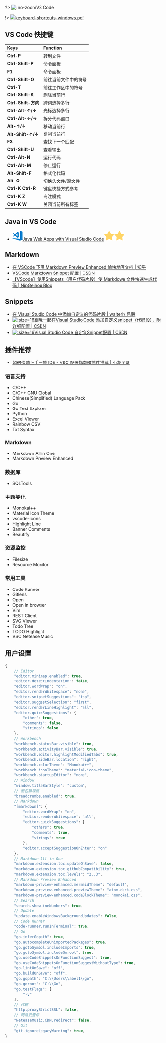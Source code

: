 ?> ![](https://notes.abelsu7.top/_media/vscode.svg ':no-zoom')VS Code

!> [![](https://notes.abelsu7.top/_media/vscode.svg)keyboard-shortcuts-windows.pdf](https://code.visualstudio.com/shortcuts/keyboard-shortcuts-windows.pdf)

## VS Code 快捷键

| Keys | Function |
| :-- | :-- |
| **Ctrl-P** | 转到文件 |
| **Ctrl-Shift-P** | 命令面板 |
| **F1** | 命令面板 |
| **Ctrl-Shift-O** | 前往当前文件中的符号 |
| **Ctrl-T** | 前往工作区中的符号 |
| **Ctrl-Shift-K** | 删除当前行 |
| **Ctrl-Shift-方向** | 跨词选择多行 |
| **Ctrl-Alt-↑/↓** | 光标选择多行 |
| **Ctrl-Alt-←/→** | 拆分代码窗口 |
| **Alt-↑/↓** | 移动当前行 |
| **Alt-Shift-↑/↓** | 复制当前行 |
| **F3** | 查找下一个匹配 |
| **Ctrl-Shift-U** | 查看输出 |
| **Ctrl-Alt-N** | 运行代码 |
| **Ctrl-Alt-M** | 停止运行 |
| **Alt-Shift-F** | 格式化代码 |
| **Alt-O** | 切换头文件/源文件 |
| **Ctrl-K Ctrl-R** | 键盘快捷方式参考 |
| **Ctrl-K Z** | 专注模式 |
| **Ctrl-K W** | 关闭当前所有标签 |

## Java in VS Code

- [![](logo/vscode.svg)Java Web Apps with Visual Studio Code![](logo/star.svg)![](logo/star.svg)](https://code.visualstudio.com/docs/java/java-tutorial)

## Markdown

- [在 VSCode 下用 Markdown Preview Enhanced 愉快地写文档 | 知乎](https://zhuanlan.zhihu.com/p/56699805)
- [VSCode Markdown Snippet 配置 | CSDN](https://blog.csdn.net/serryuer/article/details/89393760)
- [【VScode】使用Snippets（用户代码片段）使 Markdown 文件快速生成代码 | NipGeihou Blog](https://nipgeihou.com/vscode_Snippets_markdowm/)


## Snippets

- [在 Visual Studio Code 中添加自定义的代码片段 | walterlv 吕毅](https://blog.walterlv.com/post/add-custom-code-snippet-for-vscode.html)
- [![](logo/csdn.ico ':size=16')跟我一起在Visual Studio Code 添加自定义snippet（代码段），附详细配置 | CSDN](https://blog.csdn.net/maokelong95/article/details/54379046)
- [![](logo/csdn.ico ':size=16')Visual Studio Code 自定义Snippet配置 | CSDN](https://blog.csdn.net/u011127019/article/details/73461831)

## 插件推荐

- [如何快速上手一款 IDE - VSC 配置指南和插件推荐 | 小胡子哥](https://mp.weixin.qq.com/s?__biz=MzAxMjA5ODQwMQ==&mid=2455058817&idx=1&sn=32ba09d2cfb28c472b9c343358f6e468&chksm=8c16978fbb611e9954cb242a218e4ae0d878f1cc3927de14c0dd18b2c40505108a99a512b888&mpshare=1&scene=1&srcid=1121ZPSO0rlv4GswvIs79Lod#rd)

### 语言支持

- C/C++
- C/C++ GNU Global
- Chinese(Simplified) Language Pack
- Go
- Go Test Explorer
- Python
- Excel Viewer
- Rainbow CSV
- Txt Syntax

### Markdown

- Markdown All in One
- Markdown Preview Enhanced

### 数据库

- SQLTools

### 主题美化

- Monokai++
- Material Icon Theme
- vscode-icons
- Highlight Line
- Banner Comments
- Beautify

### 资源监控

- Filesize
- Resource Monitor

### 常用工具

- Code Runner
- Gitlens
- Open
- Open in browser
- Vim
- REST Client
- SVG Viewer
- Todo Tree
- TODO Highlight
- VSC Netease Music

## 用户设置

```js
{
    // Editor
    "editor.minimap.enabled": true,
    "editor.detectIndentation": false,
    "editor.wordWrap": "on",
    "editor.renderWhitespace": "none",
    "editor.snippetSuggestions": "top",
    "editor.suggestSelection": "first",
    "editor.renderLineHighlight": "all",
    "editor.quickSuggestions": {
        "other": true,
        "comments": false,
        "strings": false
    },
    // Workbench
    "workbench.statusBar.visible": true,
    "workbench.activityBar.visible": true,
    "workbench.editor.highlightModifiedTabs": true,
    "workbench.sideBar.location": "right",
    "workbench.colorTheme": "Monokai++",
    "workbench.iconTheme": "material-icon-theme",
    "workbench.startupEditor": "none",
    // Window
    "window.titleBarStyle": "custom",
    // 面包屑导航
    "breadcrumbs.enabled": true,
    // Markdown
    "[markdown]": {
        "editor.wordWrap": "on",
        "editor.renderWhitespace": "all",
        "editor.quickSuggestions": {
            "others": true,
            "comments": true,
            "strings": true
        },
        "editor.acceptSuggestionOnEnter": "on"
    },
    // Markdown All in One
    "markdown.extension.toc.updateOnSave": false,
    "markdown.extension.toc.githubCompatibility": true,
    "markdown.extension.toc.levels": "2..3",
    // Markdown Preview Enhanced
    "markdown-preview-enhanced.mermaidTheme": "default",
    "markdown-preview-enhanced.previewTheme": "atom-dark.css",
    "markdown-preview-enhanced.codeBlockTheme": "monokai.css",
    // Search
    "search.showLineNumbers": true,
    // Update
    "update.enableWindowsBackgroundUpdates": false,
    // Code Runner
    "code-runner.runInTerminal": true,
    // Go
    "go.inferGopath": true,
    "go.autocompleteUnimportedPackages": true,
    "go.gotoSymbol.includeImports": true,
    "go.gotoSymbol.includeGoroot": true,
    "go.useCodeSnippetsOnFunctionSuggest": true,
    "go.useCodeSnippetsOnFunctionSuggestWithoutType": true,
    "go.lintOnSave": "off",
    "go.buildOnSave": "off",
    "go.gopath": "C:\\Users\\abel1\\go",
    "go.goroot": "C:\\Go",
    "go.testFlags": [
        "-v"
    ],
    // 代理
    "http.proxyStrictSSL": false,
    // 网易云音乐
    "NeteaseMusic.CDN.redirect": false,
    // Git
    "git.ignoreLegacyWarning": true,
}
```

